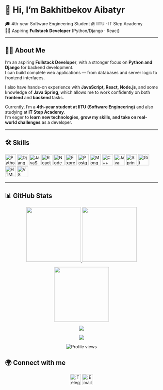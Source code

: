 # 👋 Hi, I’m Bakhitbekov Aibatyr  

🎓 4th-year Software Engineering Student @ IITU · IT Step Academy  
👨‍💻 Aspiring **Fullstack Developer** (Python/Django · React)  

---

## 👨‍💻 About Me  
I’m an aspiring **Fullstack Developer**, with a stronger focus on **Python and Django** for backend development.  
I can build complete web applications — from databases and server logic to frontend interfaces.  

I also have hands-on experience with **JavaScript, React, Node.js**, and some knowledge of **Java Spring**, which allows me to work confidently on both **frontend** and **backend** tasks.  

Currently, I’m a **4th-year student at IITU (Software Engineering)** and also studying at **IT Step Academy**.  
I’m eager to **learn new technologies, grow my skills, and take on real-world challenges** as a developer.  

---

## 🛠️ Skills  
<p align="left">
<a href="https://www.python.org/" target="_blank"><img src="https://raw.githubusercontent.com/danielcranney/readme-generator/main/public/icons/skills/python-colored.svg" width="36" height="36" alt="Python" /></a>
<a href="https://www.djangoproject.com/" target="_blank"><img src="https://raw.githubusercontent.com/danielcranney/readme-generator/main/public/icons/skills/django-colored-dark.svg" width="36" height="36" alt="Django" /></a>
<a href="https://developer.mozilla.org/en-US/docs/Web/JavaScript" target="_blank"><img src="https://raw.githubusercontent.com/danielcranney/readme-generator/main/public/icons/skills/javascript-colored.svg" width="36" height="36" alt="JavaScript" /></a>
<a href="https://reactjs.org/" target="_blank"><img src="https://raw.githubusercontent.com/danielcranney/readme-generator/main/public/icons/skills/react-colored.svg" width="36" height="36" alt="React" /></a>
<a href="https://nodejs.org/en/" target="_blank"><img src="https://raw.githubusercontent.com/danielcranney/readme-generator/main/public/icons/skills/nodejs-colored.svg" width="36" height="36" alt="NodeJS" /></a>
<a href="https://expressjs.com/" target="_blank"><img src="https://raw.githubusercontent.com/danielcranney/readme-generator/main/public/icons/skills/express-colored-dark.svg" width="36" height="36" alt="Express" /></a>
<a href="https://www.postgresql.org/" target="_blank"><img src="https://raw.githubusercontent.com/danielcranney/readme-generator/main/public/icons/skills/postgresql-colored.svg" width="36" height="36" alt="PostgreSQL" /></a>
<a href="https://www.mongodb.com/" target="_blank"><img src="https://raw.githubusercontent.com/danielcranney/readme-generator/main/public/icons/skills/mongodb-colored.svg" width="36" height="36" alt="MongoDB" /></a>
<a href="https://docs.microsoft.com/en-us/cpp/?view=msvc-170" target="_blank"><img src="https://raw.githubusercontent.com/danielcranney/readme-generator/main/public/icons/skills/cplusplus-colored.svg" width="36" height="36" alt="C++" /></a>
<a href="https://docs.oracle.com/en/java/" target="_blank"><img src="https://raw.githubusercontent.com/danielcranney/readme-generator/main/public/icons/skills/java-colored.svg" width="36" height="36" alt="Java" /></a>
<a href="https://spring.io/" target="_blank" rel="noreferrer"><img src="https://raw.githubusercontent.com/danielcranney/readme-generator/main/public/icons/skills/spring-boot-colored.svg" alt="Spring Boot" title="Spring Boot" width="36" height="36" />
<a href="https://git-scm.com/" target="_blank"><img src="https://raw.githubusercontent.com/danielcranney/readme-generator/main/public/icons/skills/git-colored.svg" width="36" height="36" alt="Git" /></a>
<a href="https://developer.mozilla.org/en-US/docs/Glossary/HTML5" target="_blank"><img src="https://raw.githubusercontent.com/danielcranney/readme-generator/main/public/icons/skills/html5-colored.svg" width="36" height="36" alt="HTML5" /></a>
<a href="https://code.visualstudio.com/" target="_blank"><img src="https://raw.githubusercontent.com/danielcranney/readme-generator/main/public/icons/skills/visualstudiocode-colored.svg" width="36" height="36" alt="VS Code" /></a>
</p>

---

## 📊 GitHub Stats  
<p align="center">
  <a href="https://github.com/Aibatyr11">
    <img src="https://github-readme-stats.vercel.app/api?username=Aibatyr11&show_icons=true&theme=radical" height="180" />
  </a>
  <a href="https://github.com/Aibatyr11">
    <img src="https://github-readme-streak-stats.herokuapp.com/?user=Aibatyr11&theme=radical" height="180" />
  </a>
</p>

<p align="center">
  <a href="https://github.com/Aibatyr11">
    <img src="https://github-readme-stats.vercel.app/api/top-langs/?username=Aibatyr11&layout=compact&theme=radical" height="180"/>
  </a>
</p>

<p align="center">
  <img src="https://github-readme-activity-graph.vercel.app/graph?username=Aibatyr11&theme=radical&hide_border=true" />
</p>

<p align="center">
  <img src="https://github-profile-trophy.vercel.app/?username=Aibatyr11&theme=radical&no-frame=true&margin-w=10" />
</p>

<p align="center">
  <img src="https://komarev.com/ghpvc/?username=Aibatyr11&label=Profile%20views&color=ff69b4&style=for-the-badge" alt="Profile views" />
</p>


## 🌍 Connect with me  
<p align="center">
  <a href="https://t.me/Aibatyr2"><img src="https://cdn-icons-png.flaticon.com/512/2111/2111646.png" width="36" height="36" alt="Telegram" /></a>
  <a href="mailto:aibatyr111@gmail.com"><img src="https://cdn-icons-png.flaticon.com/512/732/732200.png" width="36" height="36" alt="Email" /></a>
</p>
